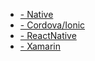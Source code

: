 <!-- docs/_sidebar.md -->

  - [- Native](/native-android)
  - [- Cordova/Ionic](/cordova-ionic)
  - [- ReactNative](/reactnative)
  - [- Xamarin](/xamarin)
